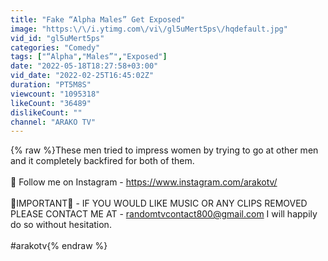 ```yaml
---
title: "Fake “Alpha Males” Get Exposed"
image: "https:\/\/i.ytimg.com\/vi\/gl5uMert5ps\/hqdefault.jpg"
vid_id: "gl5uMert5ps"
categories: "Comedy"
tags: ["“Alpha","Males”","Exposed"]
date: "2022-05-18T18:27:58+03:00"
vid_date: "2022-02-25T16:45:02Z"
duration: "PT5M8S"
viewcount: "1095318"
likeCount: "36489"
dislikeCount: ""
channel: "ARAKO TV"
---
```

{% raw %}These men tried to impress women by trying to go at other men and it completely backfired for both of them.<br /><br />🔵 Follow me on Instagram - <a rel="nofollow" target="blank" href="https://www.instagram.com/arakotv/">https://www.instagram.com/arakotv/</a><br /><br />🔴IMPORTANT🔴 - IF YOU WOULD LIKE MUSIC OR ANY CLIPS REMOVED PLEASE CONTACT ME AT - randomtvcontact800@gmail.com I will happily do so without hesitation.<br /><br />#arakotv{% endraw %}
